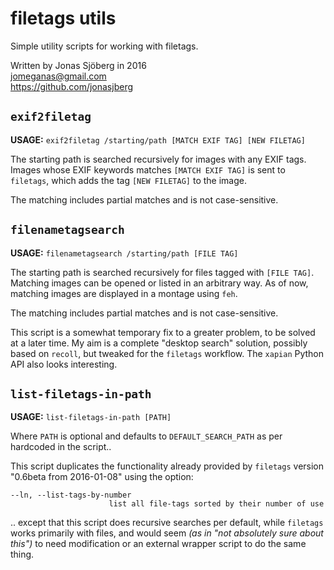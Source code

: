 filetags utils
================================================================================
Simple utility scripts for working with filetags.

Written by Jonas Sjöberg in 2016  
    jomeganas@gmail.com  
    https://github.com/jonasjberg  


`exif2filetag`
--------------
**USAGE:** `exif2filetag /starting/path [MATCH EXIF TAG] [NEW FILETAG]`  

The starting path is searched recursively for images with any EXIF tags.
Images whose EXIF keywords matches `[MATCH EXIF TAG]` is
sent to `filetags`, which adds the tag `[NEW FILETAG]` to the image.

The matching includes partial matches and is not case-sensitive.



`filenametagsearch`
-------------------
**USAGE:** `filenametagsearch /starting/path [FILE TAG]`  

The starting path is searched recursively for files tagged with `[FILE TAG]`.
Matching images can be opened or listed in an arbitrary way.
As of now, matching images are displayed in a montage using `feh`.

The matching includes partial matches and is not case-sensitive.


This script is a somewhat temporary fix to a greater problem, to be solved at a
later time. My aim is a complete "desktop search" solution, possibly based on
`recoll`, but tweaked for the `filetags` workflow.  The `xapian` Python API also
looks interesting.



`list-filetags-in-path`
-----------------------
**USAGE:** `list-filetags-in-path [PATH]`  

Where `PATH` is optional and defaults to `DEFAULT_SEARCH_PATH` as per hardcoded
in the script..


This script duplicates the functionality already provided by `filetags` version
"0.6beta from 2016-01-08" using the option:

```
--ln, --list-tags-by-number
                      list all file-tags sorted by their number of use
```

.. except that this script does recursive searches per default, while
`filetags` works primarily with files, and would seem *(as in "not absolutely
sure about this")* to need modification or an external wrapper script to do the
same thing.
